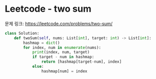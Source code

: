 # Leetcode - two sum

문제 링크: <https://leetcode.com/problems/two-sum/>



```python
class Solution:
    def twoSum(self, nums: List[int], target: int) -> List[int]:
        hashmap = dict()
        for index, num in enumerate(nums):
            print(index, num, target)
            if target - num in hashmap:
                return [hashmap[target-num], index]
            else:
                hashmap[num] = index
```

